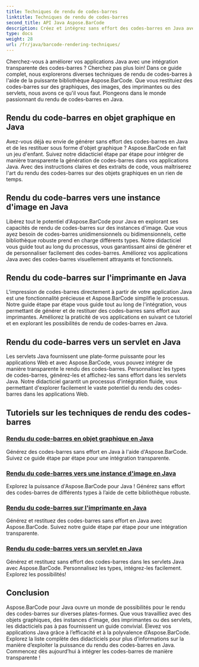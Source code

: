```yaml
---
title: Techniques de rendu de codes-barres
linktitle: Techniques de rendu de codes-barres
second_title: API Java Aspose.BarCode
description: Créez et intégrez sans effort des codes-barres en Java avec Aspose.BarCode. Explorez des didacticiels étape par étape pour le rendu des codes-barres sur des graphiques, des images, des imprimantes et des servlets.
type: docs
weight: 28
url: /fr/java/barcode-rendering-techniques/
---
```


Cherchez-vous à améliorer vos applications Java avec une intégration transparente des codes-barres ? Cherchez pas plus loin! Dans ce guide complet, nous explorerons diverses techniques de rendu de codes-barres à l'aide de la puissante bibliothèque Aspose.BarCode. Que vous restituiez des codes-barres sur des graphiques, des images, des imprimantes ou des servlets, nous avons ce qu'il vous faut. Plongeons dans le monde passionnant du rendu de codes-barres en Java.

## Rendu du code-barres en objet graphique en Java

Avez-vous déjà eu envie de générer sans effort des codes-barres en Java et de les restituer sous forme d'objet graphique ? Aspose.BarCode en fait un jeu d'enfant. Suivez notre didacticiel étape par étape pour intégrer de manière transparente la génération de codes-barres dans vos applications Java. Avec des instructions claires et des extraits de code, vous maîtriserez l'art du rendu des codes-barres sur des objets graphiques en un rien de temps.

## Rendu du code-barres vers une instance d'image en Java

Libérez tout le potentiel d'Aspose.BarCode pour Java en explorant ses capacités de rendu de codes-barres sur des instances d'image. Que vous ayez besoin de codes-barres unidimensionnels ou bidimensionnels, cette bibliothèque robuste prend en charge différents types. Notre didacticiel vous guide tout au long du processus, vous garantissant ainsi de générer et de personnaliser facilement des codes-barres. Améliorez vos applications Java avec des codes-barres visuellement attrayants et fonctionnels.

## Rendu du code-barres sur l'imprimante en Java

L'impression de codes-barres directement à partir de votre application Java est une fonctionnalité précieuse et Aspose.BarCode simplifie le processus. Notre guide étape par étape vous guide tout au long de l'intégration, vous permettant de générer et de restituer des codes-barres sans effort aux imprimantes. Améliorez la praticité de vos applications en suivant ce tutoriel et en explorant les possibilités de rendu de codes-barres en Java.

## Rendu du code-barres vers un servlet en Java

Les servlets Java fournissent une plate-forme puissante pour les applications Web et avec Aspose.BarCode, vous pouvez intégrer de manière transparente le rendu des codes-barres. Personnalisez les types de codes-barres, générez-les et affichez-les sans effort dans les servlets Java. Notre didacticiel garantit un processus d'intégration fluide, vous permettant d'explorer facilement le vaste potentiel du rendu des codes-barres dans les applications Web.

## Tutoriels sur les techniques de rendu des codes-barres
### [Rendu du code-barres en objet graphique en Java](./rendering-barcode-graphics-object/)
Générez des codes-barres sans effort en Java à l'aide d'Aspose.BarCode. Suivez ce guide étape par étape pour une intégration transparente.
### [Rendu du code-barres vers une instance d'image en Java](./rendering-barcode-image-instance/)
Explorez la puissance d'Aspose.BarCode pour Java ! Générez sans effort des codes-barres de différents types à l’aide de cette bibliothèque robuste.
### [Rendu du code-barres sur l'imprimante en Java](./rendering-barcode-printer/)
Générez et restituez des codes-barres sans effort en Java avec Aspose.BarCode. Suivez notre guide étape par étape pour une intégration transparente.
### [Rendu du code-barres vers un servlet en Java](./rendering-barcode-servlet/)
Générez et restituez sans effort des codes-barres dans les servlets Java avec Aspose.BarCode. Personnalisez les types, intégrez-les facilement. Explorez les possibilités!

## Conclusion
Aspose.BarCode pour Java ouvre un monde de possibilités pour le rendu des codes-barres sur diverses plates-formes. Que vous travailliez avec des objets graphiques, des instances d'image, des imprimantes ou des servlets, les didacticiels pas à pas fournissent un guide convivial. Élevez vos applications Java grâce à l’efficacité et à la polyvalence d’Aspose.BarCode. Explorez la liste complète des didacticiels pour plus d’informations sur la manière d’exploiter la puissance du rendu des codes-barres en Java. Commencez dès aujourd’hui à intégrer les codes-barres de manière transparente !